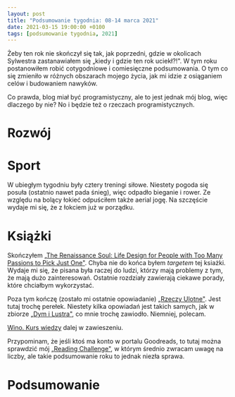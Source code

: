 ```yaml
---
layout: post
title: "Podsumowanie tygodnia: 08-14 marca 2021"
date: 2021-03-15 19:00:00 +0100
tags: [podsumowanie tygodnia, 2021]
---
```


Żeby ten rok nie skończył się tak, jak poprzedni, gdzie w okolicach Sylwestra zastanawiałem się „kiedy i gdzie ten rok uciekł?!". W tym roku postanowiłem robić cotygodniowe i comiesięczne podsumowania. O tym co się zmieniło w różnych obszarach mojego życia, jak mi idzie z osiąganiem celów i budowaniem nawyków.

Co prawda, blog miał być programistyczny, ale to jest jednak mój blog, więc dlaczego by nie? No i będzie też o rzeczach programistycznych.

# Rozwój


# Sport

W ubiegłym tygodniu były cztery treningi siłowe. Niestety pogoda się posuła (ostatnio nawet pada śnieg), więc odpadło bieganie i rower. Ze względu na bolący łokieć odpuściłem także aerial jogę. Na szczęście wydaje mi się, że z łokciem już w porządku.

# Książki


Skończyłem [„The Renaissance Soul: Life Design for People with Too Many Passions to Pick Just One"](https://www.goodreads.com/book/show/415595.The_Renaissance_Soul). Chyba nie do końca byłem _targetem_ tej ksiażki. Wydaje mi się, że pisana była raczej do ludzi, którzy mają problemy z tym, że mają dużo zainteresowań. Ostatnie rozdziały zawierają ciekawe porady, które chciałbym wykorzystać.

Poza tym kończę (zostało mi ostatnie opowiadanie) [„Rzeczy Ulotne"](https://www.goodreads.com/book/show/38926130-rzeczy-ulotne). Jest tutaj trochę perełek. Niestety kilka opowiadań jest takich samych, jak w zbiorze [„Dym i Lustra"](https://www.goodreads.com/book/show/36672493-dym-i-lustra), co mnie trochę zawiodło. Niemniej, polecam.


[Wino. Kurs wiedzy](https://www.goodreads.com/book/show/24992423-wino-kurs-wiedzy) dalej w zawieszeniu.


Przypominam, że jeśli ktoś ma konto w portalu Goodreads, to tutaj można sprawdzić mój [„Reading Challenge"](https://www.goodreads.com/user_challenges/25743441), w którym średnio zwracam uwagę na liczby, ale takie podsumowanie roku to jednak niezła sprawa.


# Podsumowanie

